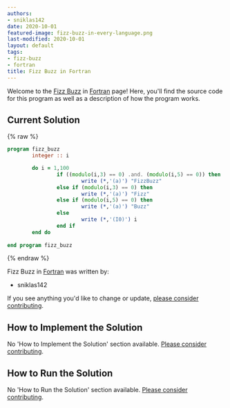 ```yaml
---
authors:
- sniklas142
date: 2020-10-01
featured-image: fizz-buzz-in-every-language.png
last-modified: 2020-10-01
layout: default
tags:
- fizz-buzz
- fortran
title: Fizz Buzz in Fortran
---
```


Welcome to the [Fizz Buzz](https://sampleprograms.io/projects/fizz-buzz) in [Fortran](https://sampleprograms.io/languages/fortran) page! Here, you'll find the source code for this program as well as a description of how the program works.

## Current Solution

{% raw %}

```fortran
program fizz_buzz
        integer :: i

        do i = 1,100
                if ((modulo(i,3) == 0) .and. (modulo(i,5) == 0)) then 
                        write (*,'(a)') "FizzBuzz"
                else if (modulo(i,3) == 0) then
                        write (*,'(a)') "Fizz"
                else if (modulo(i,5) == 0) then
                        write (*,'(a)') "Buzz"
                else
                        write (*,'(I0)') i
                end if
        end do
        
end program fizz_buzz

```

{% endraw %}

Fizz Buzz in [Fortran](https://sampleprograms.io/languages/fortran) was written by:

- sniklas142

If you see anything you'd like to change or update, [please consider contributing](https://github.com/TheRenegadeCoder/sample-programs).

## How to Implement the Solution

No 'How to Implement the Solution' section available. [Please consider contributing](https://github.com/TheRenegadeCoder/sample-programs-website).

## How to Run the Solution

No 'How to Run the Solution' section available. [Please consider contributing](https://github.com/TheRenegadeCoder/sample-programs-website).